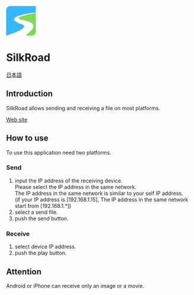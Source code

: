 <img width="80" src="assets/icon/icon.png">

# SilkRoad
[日本語](docs/README.jp.md)

## Introduction
SilkRoad allows sending and receiving a file on most platforms.

[Web site](https://rikitonoto.github.io/silkroad.github.io/)


## How to use
To use this application need two platforms.


### Send
1. input the IP address of the receiving device.</br>
Please select the IP address in the same network.</br>
The IP address in the same network is similar to your self IP address.</br>
(if your IP address is [192.168.1.15], The IP address in the same network start from [192.168.1.*])
1. select a send file.
1. push the send button.

### Receive
1. select device IP address.
2. push the play button.

## Attention
Android or iPhone can receive only an image or a movie.
